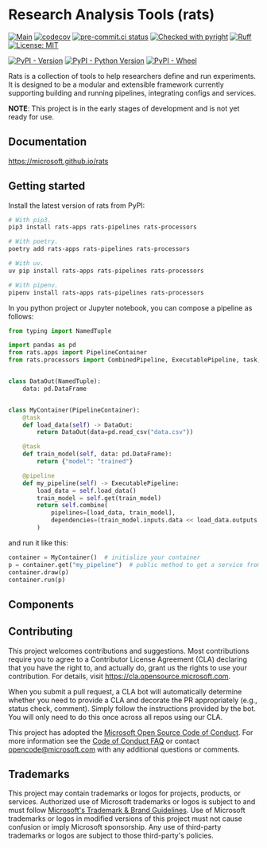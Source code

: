 # Research Analysis Tools (rats)

[![Main](https://github.com/microsoft/rats/actions/workflows/main.yaml/badge.svg)](https://github.com/microsoft/rats/actions/workflows/main.yaml)
[![codecov](https://codecov.io/gh/microsoft/rats/graph/badge.svg?token=hcpBAa587E)](https://codecov.io/gh/microsoft/rats)
[![pre-commit.ci status](https://results.pre-commit.ci/badge/github/microsoft/rats/main.svg)](https://results.pre-commit.ci/latest/github/microsoft/rats/main)
[![Checked with pyright](https://microsoft.github.io/pyright/img/pyright_badge.svg)](https://microsoft.github.io/pyright/)
[![Ruff](https://img.shields.io/endpoint?url=https://raw.githubusercontent.com/astral-sh/ruff/main/assets/badge/v2.json)](https://github.com/astral-sh/ruff)
[![License: MIT](https://img.shields.io/badge/License-MIT-yellow.svg)](https://opensource.org/licenses/MIT)

[![PyPI - Version](https://img.shields.io/pypi/v/rats-pipelines)](https://pypi.org/project/rats-pipelines/)
[![PyPI - Python Version](https://img.shields.io/pypi/pyversions/rats-pipelines)](https://pypi.org/project/rats-pipelines/)
[![PyPI - Wheel](https://img.shields.io/pypi/wheel/rats-pipelines)](https://pypi.org/project/rats-pipelines/)


Rats is a collection of tools to help researchers define and run experiments.
It is designed to be a modular and extensible framework currently supporting building and
running pipelines, integrating configs and services.

**NOTE**: This project is in the early stages of development and is not yet ready for use.


## Documentation
https://microsoft.github.io/rats


## Getting started

Install the latest version of rats from PyPI:

```bash
# With pip3.
pip3 install rats-apps rats-pipelines rats-processors

# With poetry.
poetry add rats-apps rats-pipelines rats-processors

# With uv.
uv pip install rats-apps rats-pipelines rats-processors

# With pipenv.
pipenv install rats-apps rats-pipelines rats-processors
```

In you python project or Jupyter notebook, you can compose a pipeline as follows:

```python
from typing import NamedTuple

import pandas as pd
from rats.apps import PipelineContainer
from rats.processors import CombinedPipeline, ExecutablePipeline, task, pipeline


class DataOut(NamedTuple):
    data: pd.DataFrame


class MyContainer(PipelineContainer):
    @task
    def load_data(self) -> DataOut:
        return DataOut(data=pd.read_csv("data.csv"))

    @task
    def train_model(self, data: pd.DataFrame):
        return {"model": "trained"}

    @pipeline
    def my_pipeline(self) -> ExecutablePipeline:
        load_data = self.load_data()
        train_model = self.get(train_model)
        return self.combine(
            pipelines=[load_data, train_model],
            dependencies=(train_model.inputs.data << load_data.outputs.data),
        )
```
and run it like this:

```python
container = MyContainer()  # initialize your container
p = container.get("my_pipeline")  # public method to get a service from a container
container.draw(p)
container.run(p)
```


## Components


## Contributing

This project welcomes contributions and suggestions.  Most contributions require you to agree to a
Contributor License Agreement (CLA) declaring that you have the right to, and actually do, grant us
the rights to use your contribution. For details, visit https://cla.opensource.microsoft.com.

When you submit a pull request, a CLA bot will automatically determine whether you need to provide
a CLA and decorate the PR appropriately (e.g., status check, comment). Simply follow the instructions
provided by the bot. You will only need to do this once across all repos using our CLA.

This project has adopted the [Microsoft Open Source Code of Conduct](https://opensource.microsoft.com/codeofconduct/).
For more information see the [Code of Conduct FAQ](https://opensource.microsoft.com/codeofconduct/faq/) or
contact [opencode@microsoft.com](mailto:opencode@microsoft.com) with any additional questions or comments.

## Trademarks

This project may contain trademarks or logos for projects, products, or services. Authorized use of Microsoft
trademarks or logos is subject to and must follow
[Microsoft's Trademark & Brand Guidelines](https://www.microsoft.com/en-us/legal/intellectualproperty/trademarks/usage/general).
Use of Microsoft trademarks or logos in modified versions of this project must not cause confusion or imply Microsoft sponsorship.
Any use of third-party trademarks or logos are subject to those third-party's policies.
